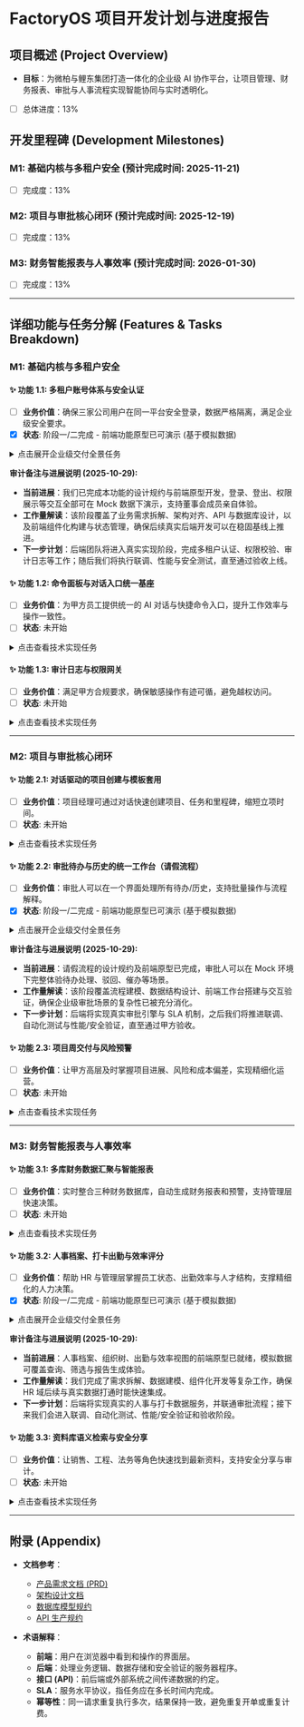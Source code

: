 # FactoryOS 项目开发计划与进度报告

## 项目概述 (Project Overview)
- **目标**：为微柏与鲤东集团打造一体化的企业级 AI 协作平台，让项目管理、财务报表、审批与人事流程实现智能协同与实时透明化。
- [ ] 总体进度：13%

## 开发里程碑 (Development Milestones)

### M1: 基础内核与多租户安全 (预计完成时间: 2025-11-21)
- [ ] 完成度：13%

### M2: 项目与审批核心闭环 (预计完成时间: 2025-12-19)
- [ ] 完成度：13%

### M3: 财务智能报表与人事效率 (预计完成时间: 2026-01-30)
- [ ] 完成度：13%

---

## 详细功能与任务分解 (Features & Tasks Breakdown)

### M1: 基础内核与多租户安全

#### ✨ 功能 1.1: 多租户账号体系与安全认证
- [ ] **业务价值**：确保三家公司用户在同一平台安全登录，数据严格隔离，满足企业级安全要求。
- [x] **状态**: 阶段一/二完成 - 前端功能原型已可演示 (基于模拟数据)
<details>
<summary>点击展开企业级交付全景任务</summary>

**1. 需求与设计阶段 (Design & Specification)**
- [x] **业务分析**: 深入分析 PRD，将登录/注册、权限分配、租户隔离等需求转化为功能规格。
- [x] **架构设计**: 根据 `architecture.md` 评估多租户认证、权限体系对现有架构的影响并完成设计评审。
- [x] **API 规约**: 在 `api-spec.md` 中定义 `/api/v1/auth/*`、`/api/v1/auth/codes` 等真实接口并通过评审。
- [x] **数据库设计**: 在 `database-schema.md` 中确认 `users`、`user_roles`、`refresh_tokens` 等表结构与审计字段。
- [x] **UX/UI 设计**: 输出登录、注册、权限提示及租户切换的高保真界面与交互原型。

**2. 前端开发阶段 (Frontend Development - Mock First)**
- [x] **组件化开发**: 按照设计稿完成登录表单、租户下拉、权限提示等 Vue 组件的开发与封装。
- [x] **页面构建**: 构建认证入口、注册引导、权限受限提醒等页面，并接入路由守卫。
- [x] **状态管理**: 设计 Pinia Store 管理 Token、用户上下文、权限码与租户信息。
- [x] **Mock 数据对接**: 完成与 Mock `/api/auth/*`、`/api/auth/codes` 的数据交互，验证登录/登出、权限展示全流程 `(已完成)`.
- [ ] **单元测试 (FE)**: 为认证组件、权限守卫等关键逻辑编写单元测试。

**3. 后端开发阶段 (Backend Development - Real Implementation)**
- [ ] **数据库迁移**: 编写并执行多租户用户、角色、刷新令牌等表的迁移脚本。
- [ ] **真实接口实现**: 实现生产级 `/api/v1/auth/login|refresh|logout|me|codes`，支持密码学加密、刷新令牌、租户上下文。
- [ ] **安全与权限**: 集成 RBAC/ABAC 校验，确保跨租户访问被拒绝并记录审计日志。
- [ ] **业务校验**: 实现注册校验、账号锁定、密码策略、租户有效期等业务规则。
- [ ] **单元/集成测试 (BE)**: 编写认证、刷新、权限、租户校验相关的单元与集成测试。

**4. 集成与质量保障阶段 (Integration & QA)**
- [ ] **前后端联调**: 将前端从 Mock 切换到真实认证服务，验证多租户上下文与权限差异。
- [ ] **端到端 (E2E) 测试**: 编写登录、登出、权限受限页面的 E2E 自动化脚本。
- [ ] **性能测试**: 对登录、刷新等高频接口执行压力测试，确保满足吞吐量与响应时间指标。
- [ ] **安全渗透测试**: 针对登录模块开展渗透测试，防御暴力破解、Token 劫持等风险。
- [ ] **回归测试**: 确认认证改动不会破坏其他业务模块的访问控制。

**5. 部署与验收阶段 (Deployment & UAT)**
- [ ] **文档完善**: 更新用户操作手册、访问控制指引及开发文档。
- [ ] **部署至测试环境 (Staging)**: 将认证服务部署到准生产环境，开启灰度验证。
- [ ] **用户验收测试 (UAT)**: 邀请甲方关键用户验证多租户登录与权限配置流程。
- [ ] **生产环境部署 (Production)**: 验收通过后上线生产环境，并安排上线后监控与支持。
</details>

**审计备注与进展说明 (2025-10-29):**
* **当前进展**：我们已完成本功能的设计规约与前端原型开发，登录、登出、权限展示等交互全部可在 Mock 数据下演示，支持董事会成员亲自体验。
* **工作量解读**：该阶段覆盖了业务需求拆解、架构对齐、API 与数据库设计，以及前端组件化构建与状态管理，确保后续真实后端开发可以在稳固基线上推进。
* **下一步计划**：后端团队将进入真实实现阶段，完成多租户认证、权限校验、审计日志等工作；随后我们将执行联调、性能与安全测试，直至通过验收上线。

#### ✨ 功能 1.2: 命令面板与对话入口统一基座
- [ ] **业务价值**：为甲方员工提供统一的 AI 对话与快捷命令入口，提升工作效率与操作一致性。
- [ ] **状态**: 未开始
<details>
<summary>点击查看技术实现任务</summary>

- [ ] **后端**: 建立 `ai_conversations`、`ai_conversation_messages` 的 CRUD API，支持上下文保存与权限校验。
- [ ] **前端**: 实现命令面板 UI（参考 PRD Epic 1），支持快捷搜索、历史记录与权限过滤。
- [ ] **前端**: 对话页面改造为公用组件，支持多 Agent 切换与流程卡片回填。
- [ ] **数据**: 初始化模板数据与 AI Agent 配置，为审批/项目/财务对话提供示范上下文。
- [ ] **测试**: 针对对话保存、命令触发的端到端测试。
</details>

#### ✨ 功能 1.3: 审计日志与权限网关
- [ ] **业务价值**：满足甲方合规要求，确保敏感操作有迹可循，避免越权访问。
- [ ] **状态**: 未开始
<details>
<summary>点击查看技术实现任务</summary>

- [ ] **后端**: 开发统一权限网关，基于 `roles`、`permissions`、`user_roles`、`role_permissions` 验证实体/字段级权限。
- [ ] **后端**: 实现 `approval_audit_logs` 写入服务及 `GET /api/v1/audit/logs` 查询接口（内部使用）。
- [ ] **数据库**: 配置审计表索引、归档策略与触发器。
- [ ] **前端**: 在操作按钮级别接入权限码，动态隐藏无权限功能。
- [ ] **测试**: 安全与权限测试，包括权限绕过场景。
</details>

---

### M2: 项目与审批核心闭环

#### ✨ 功能 2.1: 对话驱动的项目创建与模板套用
- [ ] **业务价值**：项目经理可通过对话快速创建项目、任务和里程碑，缩短立项时间。
- [ ] **状态**: 未开始
<details>
<summary>点击查看技术实现任务</summary>

- [ ] **后端**: 实现 `POST /api/v1/projects`、`POST /api/v1/projects/{id}/tasks`、`POST /api/v1/projects/{id}/weekly-deliveries`，支持模板导入与幂等。
- [ ] **后端**: 构建项目模板管理 API（`project_templates`），支撑参数化生成。
- [ ] **前端**: 开发“项目概览”“任务/甘特”“模板中心”页面，支持对话回填。
- [ ] **前端**: 集成 AI 对话输出，与项目 API 对接并提供操作确认。
- [ ] **测试**: 项目创建、模板套用、甘特图交互的自动化测试。
</details>

#### ✨ 功能 2.2: 审批待办与历史的统一工作台（请假流程）
- [ ] **业务价值**：审批人可以在一个界面处理所有待办/历史，支持批量操作与流程解释。
- [x] **状态**: 阶段一/二完成 - 前端功能原型已可演示 (基于模拟数据)
<details>
<summary>点击展开企业级交付全景任务</summary>

**1. 需求与设计阶段 (Design & Specification)**
- [x] **业务分析**: 将 PRD 中的请假申请、审批节点、SLA 与催办规则拆解为详细流程说明。
- [x] **架构设计**: 在 `architecture.md` 中评估审批引擎、流程编排、审计日志对系统的影响并确认解决方案。
- [x] **API 规约**: 在 `api-spec.md` 定义 `POST /api/v1/approval-requests`、`GET /api/v1/approvals/inbox|history`、`POST /api/v1/approvals/{step_id}/actions` 等接口。
- [x] **数据库设计**: 完成 `approval_requests`、`approval_request_steps`、`approval_audit_logs` 等数据模型设计与实体关系验证。
- [x] **UX/UI 设计**: 输出待办工作台、审批历史、请假申请表单、流程解释弹窗等高保真原型。

**2. 前端开发阶段 (Frontend Development - Mock First)**
- [x] **组件化开发**: 开发审批列表、步骤时间线、催办对话框等可复用组件。
- [x] **页面构建**: 完成“待我处理 / 我发起 / 历史记录 / 发起请假”页面与路由结构。
- [x] **状态管理**: 通过 Pinia Store 管理审批队列、筛选条件、SLA 指标与用户操作状态。
- [x] **Mock 数据对接**: 接入 Mock `/approvals/*`、`/requests` 接口，完整演示请假发起、审批、驳回、催办流程 `(已完成)`.
- [ ] **单元测试 (FE)**: 补充审批动作、筛选逻辑、流程解释组件的前端单元测试。

**3. 后端开发阶段 (Backend Development - Real Implementation)**
- [ ] **数据库迁移**: 编写审批请求、审批步骤、动作历史、SLA 指标等表的迁移脚本。
- [ ] **真实接口实现**: 实现审批请求创建、待办列表、历史查询、节点动作等生产级接口及流程编排。
- [ ] **安全与权限**: 集成租户隔离、审批角色校验、数据脱敏与审计日志。
- [ ] **业务校验**: 实现请假余额校验、流程版本选择、SLA 计时、催办频率限制等规则。
- [ ] **单元/集成测试 (BE)**: 为审批引擎、活动节点、状态流转编写单元与集成测试。

**4. 集成与质量保障阶段 (Integration & QA)**
- [ ] **前后端联调**: 将前端切换至真实审批服务，处理数据结构与状态差异。
- [ ] **端到端 (E2E) 测试**: 编写从请假发起到审批完成的自动化测试脚本。
- [ ] **性能测试**: 对审批待办、批量操作、催办接口执行压力与并发测试。
- [ ] **安全渗透测试**: 检测流程伪造、越权审批、数据泄露等风险。
- [ ] **回归测试**: 验证审批模块集成后不会影响其他业务域。

**5. 部署与验收阶段 (Deployment & UAT)**
- [ ] **文档完善**: 更新审批流程操作手册、流程配置指南与异常处理文档。
- [ ] **部署至测试环境 (Staging)**: 上线准生产环境，准备真实审批规则与测试数据。
- [ ] **用户验收测试 (UAT)**: 组织审批人、流程管理员参与验收，验证业务场景。
- [ ] **生产环境部署 (Production)**: 验收通过后上线生产，并安排上线后支持与监控。
</details>

**审计备注与进展说明 (2025-10-29):**
* **当前进展**：请假流程的设计规约及前端原型已完成，审批人可以在 Mock 环境下完整体验待办处理、驳回、催办等场景。
* **工作量解读**：该阶段覆盖流程建模、数据结构设计、前端工作台搭建与交互验证，确保企业级审批场景的复杂性已被充分消化。
* **下一步计划**：后端将实现真实审批引擎与 SLA 机制，之后我们将推进联调、自动化测试与性能/安全验证，直至通过甲方验收。

#### ✨ 功能 2.3: 项目周交付与风险预警
- [ ] **业务价值**：让甲方高层及时掌握项目进展、风险和成本偏差，实现精细化运营。
- [ ] **状态**: 未开始
<details>
<summary>点击查看技术实现任务</summary>

- [ ] **后端**: 按 `api-spec.md` 实现周交付、风险预警相关 API，并与 `project_cost_records`、`financial_alert_events` 打通。
- [ ] **数据**: 构建定时计算服务，同步成本偏差与风险阈值触发逻辑。
- [ ] **前端**: 开发项目周报查看页，支持 AI 生成摘要与导出。
- [ ] **前端**: 在看板/Gantt 中高亮风险任务与 SLA 状态。
- [ ] **测试**: 验证成本偏差计算、风险通知与前端渲染。
</details>

---

### M3: 财务智能报表与人事效率

#### ✨ 功能 3.1: 多库财务数据汇聚与智能报表
- [ ] **业务价值**：实时整合三种财务数据库，自动生成财务报表和预警，支持管理层快速决策。
- [ ] **状态**: 未开始
<details>
<summary>点击查看技术实现任务</summary>

- [ ] **后端**: 实现 `POST /api/v1/finance/records`, `GET /api/v1/finance/records`, `POST /api/v1/finance/report-runs`, `GET /api/v1/finance/alert-events`，并构建数据源连接器。
- [ ] **后端**: 构建报表调度与缓存层，支持模板版本、订阅推送。
- [ ] **数据**: 设计同步作业（`financial_sync_jobs`）与运行日志。
- [ ] **前端**: 开发财务仪表盘、报表列表与预警中心页面，支持钻取到凭证。
- [ ] **测试**: 财务数据同步、报表生成与预警触发的端到端测试。
</details>

#### ✨ 功能 3.2: 人事档案、打卡出勤与效率评分
- [ ] **业务价值**：帮助 HR 与管理层掌握员工状态、出勤效率与人才结构，支撑精细化的人力决策。
- [x] **状态**: 阶段一/二完成 - 前端功能原型已可演示 (基于模拟数据)
<details>
<summary>点击展开企业级交付全景任务</summary>

**1. 需求与设计阶段 (Design & Specification)**
- [x] **业务分析**: 解析 PRD 中的人事档案、打卡出勤、效率评分、报告生成等场景并形成规格说明。
- [x] **架构设计**: 在 `architecture.md` 中确认员工档案、出勤数据、效率评分服务的系统边界与依赖。
- [x] **API 规约**: 在 `api-spec.md` 定义 `GET/PUT /api/v1/hr/employees`、`GET /api/v1/hr/org-tree`、`GET /api/v1/hr/attendance`、`POST /api/v1/hr/efficiency-reports` 等接口。
- [x] **数据库设计**: 设计/确认 `employee_records`、`employee_attendance_records`、`employee_efficiency_scores` 等表结构与审计字段。
- [x] **UX/UI 设计**: 输出员工档案、组织树、打卡报表、效率仪表盘及报告生成流程的高保真原型。

**2. 前端开发阶段 (Frontend Development - Mock First)**
- [x] **组件化开发**: 开发员工资料卡、组织树导航、出勤图表、效率指标卡等组件。
- [x] **页面构建**: 搭建员工档案、组织结构、效率分析、报告生成等页面与路由。
- [x] **状态管理**: 通过 Pinia Store 管理员工数据、筛选条件、出勤/效率 KPI 与报告草稿状态。
- [x] **Mock 数据对接**: 与 Mock `/hr/employees`、`/hr/org-tree`、`/attendance`、`/efficiency` 接口联调，演示查询、筛选、报告生成流程 `(已完成)`.
- [ ] **单元测试 (FE)**: 为档案列表、考勤图表、效率模块编写前端单元测试。

**3. 后端开发阶段 (Backend Development - Real Implementation)**
- [ ] **数据库迁移**: 编写员工档案、出勤记录、效率评分、报告历史等数据表的迁移脚本。
- [ ] **真实接口实现**: 实现 `GET/PUT /api/v1/hr/employees`、`GET /api/v1/hr/attendance`、`POST /api/v1/hr/efficiency-reports` 等生产接口。
- [ ] **安全与权限**: 落地字段级权限控制、数据脱敏、审批挂载及审计日志。
- [ ] **业务校验**: 实现出勤异常规则、效率评分算法、报告提交流程与审批联动。
- [ ] **单元/集成测试 (BE)**: 针对员工档案更新、打卡同步、效率计算编写测试。

**4. 集成与质量保障阶段 (Integration & QA)**
- [ ] **前后端联调**: 将前端切换至真实 HR/出勤/效率接口，校正数据结构与权限差异。
- [ ] **端到端 (E2E) 测试**: 编写员工档案维护、出勤分析、效率报告生成的 E2E 测试。
- [ ] **性能测试**: 对出勤统计、效率计算、报告生成等高负载接口执行性能测试。
- [ ] **安全渗透测试**: 检查人事数据访问、权限绕过、敏感字段泄露等风险。
- [ ] **回归测试**: 确保 HR 模块上线不会影响项目、审批等其他业务。

**5. 部署与验收阶段 (Deployment & UAT)**
- [ ] **文档完善**: 更新 HR 运营手册、出勤管理指南、效率报表操作说明。
- [ ] **部署至测试环境 (Staging)**: 将 HR 服务部署到准生产环境，准备同步任务与集成配置。
- [ ] **用户验收测试 (UAT)**: 邀请 HRBP、部门经理进行功能验收与反馈。
- [ ] **生产环境部署 (Production)**: 验收通过后部署到生产环境并进行上线检查。
</details>

**审计备注与进展说明 (2025-10-29):**
* **当前进展**：人事档案、组织树、出勤与效率视图的前端原型已就绪，模拟数据可覆盖查询、筛选与报告生成体验。
* **工作量解读**：我们完成了需求拆解、数据建模、组件化开发等复杂工作，确保 HR 域后续与真实数据打通时能快速集成。
* **下一步计划**：后端将实现真实的人事与打卡数据服务，并联通审批流程；接下来我们会进入联调、自动化测试、性能/安全验证和验收阶段。

#### ✨ 功能 3.3: 资料库语义检索与安全分享
- [ ] **业务价值**：让销售、工程、法务等角色快速找到最新资料，支持安全分享与审计。
- [ ] **状态**: 未开始
<details>
<summary>点击查看技术实现任务</summary>

- [ ] **后端**: 实现 `POST /api/v1/knowledge/assets`, `GET /api/v1/knowledge/assets`, `POST /api/v1/knowledge/search`，含标签、分享链接与向量检索。
- [ ] **后端**: 集成向量数据库/Elasticsearch，支持权限过滤与命中高亮。
- [ ] **前端**: 开发资料库管理界面、上传流程和搜索体验，接入预览与分享。
- [ ] **数据**: 建立索引刷新任务与分享链接有效期监控。
- [ ] **测试**: 资料上传、防重复校验、权限搜索的测试覆盖。
</details>

---

## 附录 (Appendix)
- **文档参考**：
  - [产品需求文档 (PRD)](docs/prd.md)
  - [架构设计文档](docs/architecture.md)
  - [数据库模型规约](docs/database-schema.md)
  - [API 生产规约](docs/api-spec.md)

- **术语解释**：
  - **前端**：用户在浏览器中看到和操作的界面层。
  - **后端**：处理业务逻辑、数据存储和安全验证的服务器程序。
  - **接口 (API)**：前后端或外部系统之间传递数据的约定。
  - **SLA**：服务水平协议，指任务应在多长时间内完成。
  - **幂等性**：同一请求重复执行多次，结果保持一致，避免重复开单或重复计费。
